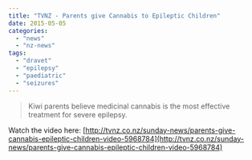 ```yaml
---
title: "TVNZ - Parents give Cannabis to Epileptic Children"
date: 2015-05-05
categories: 
  - "news"
  - "nz-news"
tags: 
  - "dravet"
  - "epilepsy"
  - "paediatric"
  - "seizures"
---
```


> Kiwi parents believe medicinal cannabis is the most effective treatment for severe epilepsy.

Watch the video here: [http://tvnz.co.nz/sunday-news/parents-give-cannabis-epileptic-children-video-5968784](http://tvnz.co.nz/sunday-news/parents-give-cannabis-epileptic-children-video-5968784)
